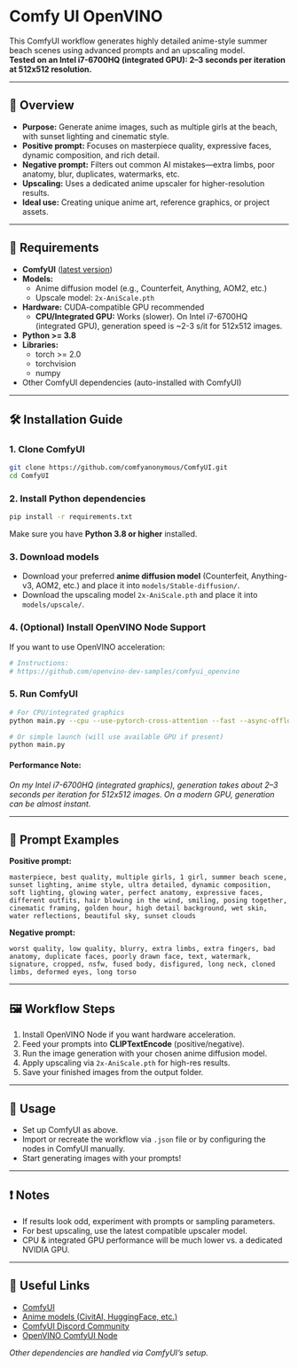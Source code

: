 # Comfy UI OpenVINO

This ComfyUI workflow generates highly detailed anime-style summer beach scenes using advanced prompts and an upscaling model.  
**Tested on an Intel i7-6700HQ (integrated GPU): 2–3 seconds per iteration at 512x512 resolution.**

---

## 🚀 Overview

- **Purpose:** Generate anime images, such as multiple girls at the beach, with sunset lighting and cinematic style.
- **Positive prompt:** Focuses on masterpiece quality, expressive faces, dynamic composition, and rich detail.
- **Negative prompt:** Filters out common AI mistakes—extra limbs, poor anatomy, blur, duplicates, watermarks, etc.
- **Upscaling:** Uses a dedicated anime upscaler for higher-resolution results.
- **Ideal use:** Creating unique anime art, reference graphics, or project assets.

---

## 🧩 Requirements

- **ComfyUI** ([latest version](https://github.com/comfyanonymous/ComfyUI))
- **Models:**
  - Anime diffusion model (e.g., Counterfeit, Anything, AOM2, etc.)
  - Upscale model: `2x-AniScale.pth`
- **Hardware:** CUDA-compatible GPU recommended  
  - **CPU/Integrated GPU:** Works (slower). On Intel i7-6700HQ (integrated GPU), generation speed is ~2-3 s/it for 512x512 images.
- **Python >= 3.8**
- **Libraries:**  
  - torch >= 2.0  
  - torchvision  
  - numpy  
- Other ComfyUI dependencies (auto-installed with ComfyUI)

---

## 🛠️ Installation Guide

### 1. **Clone ComfyUI**

```bash
git clone https://github.com/comfyanonymous/ComfyUI.git
cd ComfyUI
```

### 2. **Install Python dependencies**

```bash
pip install -r requirements.txt
```
Make sure you have **Python 3.8 or higher** installed.

### 3. **Download models**
- Download your preferred **anime diffusion model** (Counterfeit, Anything-v3, AOM2, etc.) and place it into `models/Stable-diffusion/`.
- Download the upscaling model `2x-AniScale.pth` and place it into `models/upscale/`.

### 4. **(Optional) Install OpenVINO Node Support**
If you want to use OpenVINO acceleration:
```bash
# Instructions:
# https://github.com/openvino-dev-samples/comfyui_openvino
```

### 5. **Run ComfyUI**

```bash
# For CPU/integrated graphics
python main.py --cpu --use-pytorch-cross-attention --fast --async-offload --mmap-torch-files

# Or simple launch (will use available GPU if present)
python main.py
```

#### **Performance Note:**  
_On my Intel i7-6700HQ (integrated graphics), generation takes about 2–3 seconds per iteration for 512x512 images. On a modern GPU, generation can be almost instant._

---

## 📝 Prompt Examples

**Positive prompt:**
```
masterpiece, best quality, multiple girls, 1 girl, summer beach scene, sunset lighting, anime style, ultra detailed, dynamic composition, soft lighting, glowing water, perfect anatomy, expressive faces, different outfits, hair blowing in the wind, smiling, posing together, cinematic framing, golden hour, high detail background, wet skin, water reflections, beautiful sky, sunset clouds
```

**Negative prompt:**
```
worst quality, low quality, blurry, extra limbs, extra fingers, bad anatomy, duplicate faces, poorly drawn face, text, watermark, signature, cropped, nsfw, fused body, disfigured, long neck, cloned limbs, deformed eyes, long torso
```

---

## 🖼 Workflow Steps

1.  Install OpenVINO Node if you want hardware acceleration.
2.  Feed your prompts into **CLIPTextEncode** (positive/negative).
3.  Run the image generation with your chosen anime diffusion model.
4.  Apply upscaling via `2x-AniScale.pth` for high-res results.
5.  Save your finished images from the output folder.

---

## 📂 Usage

- Set up ComfyUI as above.
- Import or recreate the workflow via `.json` file or by configuring the nodes in ComfyUI manually.
- Start generating images with your prompts!

---

## ❗️ Notes

- If results look odd, experiment with prompts or sampling parameters.
- For best upscaling, use the latest compatible upscaler model.
- CPU & integrated GPU performance will be much lower vs. a dedicated NVIDIA GPU.

---

## 🔗 Useful Links

- [ComfyUI](https://github.com/comfyanonymous/ComfyUI)
- [Anime models (CivitAI, HuggingFace, etc.)](https://civitai.com/)
- [ComfyUI Discord Community](https://discord.gg/comfyui)
- [OpenVINO ComfyUI Node](https://github.com/openvino-dev-samples/comfyui_openvino)

_Other dependencies are handled via ComfyUI’s setup._
